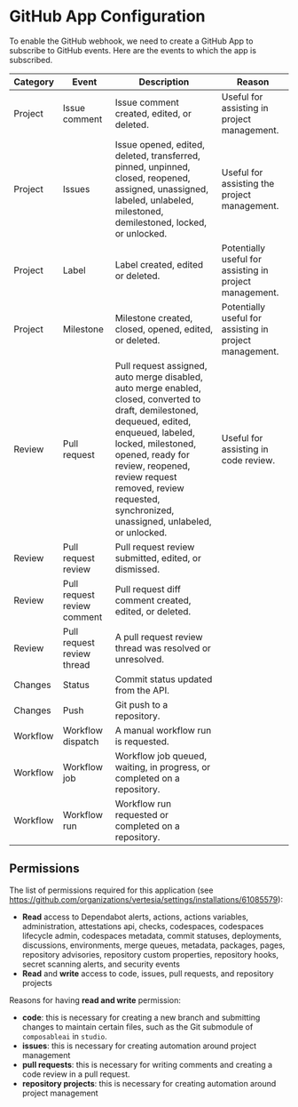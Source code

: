 # GitHub App Configuration

To enable the GitHub webhook, we need to create a GitHub App to subscribe to GitHub events. Here are the events to which the app is subscribed.

Category | Event | Description | Reason
--- | --- | --- | ---
Project | Issue comment | Issue comment created, edited, or deleted. | Useful for assisting in project management.
Project | Issues | Issue opened, edited, deleted, transferred, pinned, unpinned, closed, reopened, assigned, unassigned, labeled, unlabeled, milestoned, demilestoned, locked, or unlocked. | Useful for assisting the project management.
Project | Label | Label created, edited or deleted. | Potentially useful for assisting in project management.
Project | Milestone | Milestone created, closed, opened, edited, or deleted. | Potentially useful for assisting in project management.
Review | Pull request | Pull request assigned, auto merge disabled, auto merge enabled, closed, converted to draft, demilestoned, dequeued, edited, enqueued, labeled, locked, milestoned, opened, ready for review, reopened, review request removed, review requested, synchronized, unassigned, unlabeled, or unlocked. | Useful for assisting in code review.
Review | Pull request review | Pull request review submitted, edited, or dismissed. |
Review | Pull request review comment | Pull request diff comment created, edited, or deleted. |
Review | Pull request review thread | A pull request review thread was resolved or unresolved. | 
Changes | Status | Commit status updated from the API. |
Changes | Push | Git push to a repository. |
Workflow | Workflow dispatch | A manual workflow run is requested. |
Workflow | Workflow job | Workflow job queued, waiting, in progress, or completed on a repository. |
Workflow | Workflow run | Workflow run requested or completed on a repository. |

## Permissions

The list of permissions required for this application (see https://github.com/organizations/vertesia/settings/installations/61085579):

* **Read** access to Dependabot alerts, actions, actions variables, administration, attestations api, checks, codespaces, codespaces lifecycle admin, codespaces metadata, commit statuses, deployments, discussions, environments, merge queues, metadata, packages, pages, repository advisories, repository custom properties, repository hooks, secret scanning alerts, and security events
* **Read** and **write** access to code, issues, pull requests, and repository projects

Reasons for having **read and write** permission:

* **code**: this is necessary for creating a new branch and submitting changes to maintain certain files, such as the Git submodule of `composableai` in `studio`.
* **issues**: this is necessary for creating automation around project management
* **pull requests**: this is necessary for writing comments and creating a code review in a pull request.
* **repository projects**: this is necessary for creating automation around project management
